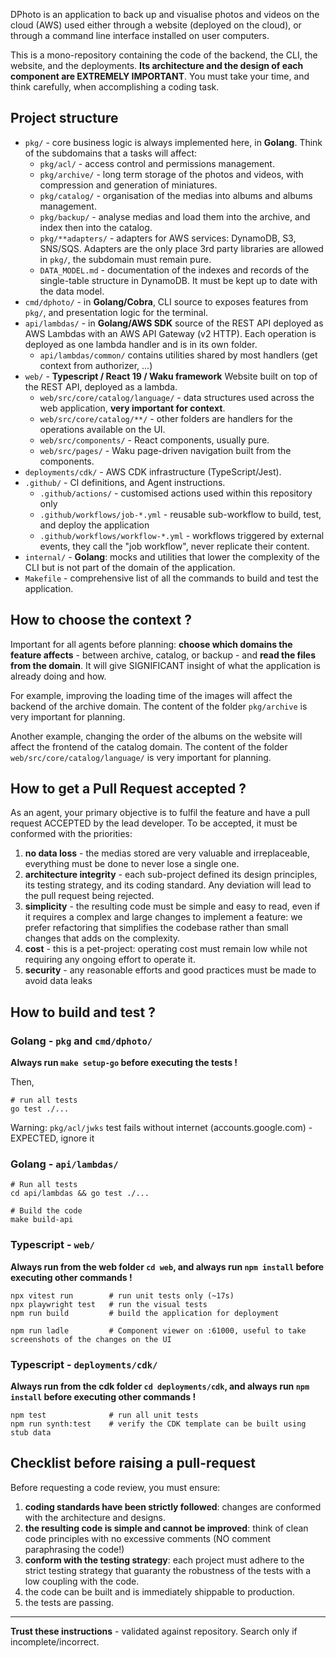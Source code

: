 DPhoto is an application to back up and visualise photos and videos on the cloud (AWS) used either through a website (deployed on the cloud), or through a
command line interface installed on user computers.

This is a mono-repository containing the code of the backend, the CLI, the website, and the deployments. **Its architecture and the design of each component are
EXTREMELY IMPORTANT**. You must take your time, and think carefully, when accomplishing a coding task.

## Project structure

- `pkg/` - core business logic is always implemented here, in **Golang**. Think of the subdomains that a tasks will affect:
    - `pkg/acl/` - access control and permissions management.
    - `pkg/archive/` - long term storage of the photos and videos, with compression and generation of miniatures.
    - `pkg/catalog/` - organisation of the medias into albums and albums management.
    - `pkg/backup/` - analyse medias and load them into the archive, and index then into the catalog.
    - `pkg/**adapters/` - adapters for AWS services: DynamoDB, S3, SNS/SQS. Adapters are the only place 3rd party libraries are allowed in `pkg/`, the subdomain
      must remain pure.
    - `DATA_MODEL.md` - documentation of the indexes and records of the single-table structure in DynamoDB. It must be kept up to date with the data model.
- `cmd/dphoto/` - in **Golang/Cobra**, CLI source to exposes features from `pkg/`, and presentation logic for the terminal.
- `api/lambdas/` - in **Golang/AWS SDK** source of the REST API deployed as AWS Lambdas with an AWS API Gateway (v2 HTTP). Each operation is deployed as one
  lambda handler and is in its own folder.
    - `api/lambdas/common/` contains utilities shared by most handlers (get context from authorizer, ...)
- `web/` - **Typescript / React 19 / Waku framework** Website built on top of the REST API, deployed as a lambda.
    - `web/src/core/catalog/language/` - data structures used across the web application, **very important for context**.
    - `web/src/core/catalog/**/` - other folders are handlers for the operations available on the UI.
    - `web/src/components/` - React components, usually pure.
    - `web/src/pages/` - Waku page-driven navigation built from the components.
- `deployments/cdk/` - AWS CDK infrastructure (TypeScript/Jest).
- `.github/` - CI definitions, and Agent instructions.
    - `.github/actions/` - customised actions used within this repository only
    - `.github/workflows/job-*.yml` - reusable sub-workflow to build, test, and deploy the application
    - `.github/workflows/workflow-*.yml` - workflows triggered by external events, they call the "job workflow", never replicate their content.
- `internal/` - **Golang**: mocks and utilities that lower the complexity of the CLI but is not part of the domain of the application.
- `Makefile` - comprehensive list of all the commands to build and test the application.

## How to choose the context ?

Important for all agents before planning: **choose which domains the feature affects** - between archive, catalog, or backup - and **read the files from the
domain**. It will give SIGNIFICANT insight of what the application is already doing and how.

For example, improving the loading time of the images will affect the backend of the archive domain. The content of the folder `pkg/archive` is very important
for planning.

Another example, changing the order of the albums on the website will affect the frontend of the catalog domain. The content of the folder
`web/src/core/catalog/language/` is very important for planning.

## How to get a Pull Request accepted ?

As an agent, your primary objective is to fulfil the feature and have a pull request ACCEPTED by the lead developer. To be accepted, it must be conformed with
the priorities:

1. **no data loss** - the medias stored are very valuable and irreplaceable, everything must be done to never lose a single one.
2. **architecture integrity** - each sub-project defined its design principles, its testing strategy, and its coding standard. Any deviation will lead to the
   pull request being rejected.
3. **simplicity** - the resulting code must be simple and easy to read, even if it requires a complex and large changes to implement a feature: we prefer
   refactoring that simplifies the codebase rather than small changes that adds on the complexity.
4. **cost** - this is a pet-project: operating cost must remain low while not requiring any ongoing effort to operate it.
5. **security** - any reasonable efforts and good practices must be made to avoid data leaks

## How to build and test ?

### Golang - `pkg` and `cmd/dphoto/`

**Always run `make setup-go` before executing the tests !**

Then,

```shell
# run all tests
go test ./...
```

Warning: `pkg/acl/jwks` test fails without internet (accounts.google.com) - EXPECTED, ignore it

### Golang - `api/lambdas/`

```shell
# Run all tests
cd api/lambdas && go test ./...

# Build the code
make build-api
```

### Typescript - `web/`

**Always run from the web folder `cd web`, and always run `npm install` before executing other commands !**

```shell
npx vitest run        # run unit tests only (~17s)
npx playwright test   # run the visual tests 
npm run build         # build the application for deployment

npm run ladle         # Component viewer on :61000, useful to take screenshots of the changes on the UI
```

### Typescript - `deployments/cdk/`

**Always run from the cdk folder `cd deployments/cdk`, and always run `npm install` before executing other commands !**

```shell
npm test              # run all unit tests
npm run synth:test    # verify the CDK template can be built using stub data
```

## Checklist before raising a pull-request

Before requesting a code review, you must ensure:

1. **coding standards have been strictly followed**: changes are conformed with the architecture and designs.
2. **the resulting code is simple and cannot be improved**: think of clean code principles with no excessive comments (NO comment paraphrasing the code!)
3. **conform with the testing strategy**: each project must adhere to the strict testing strategy that guaranty the robustness of the tests with a low coupling
   with the code.
4. the code can be built and is immediately shippable to production.
5. the tests are passing.

---

**Trust these instructions** - validated against repository. Search only if incomplete/incorrect.